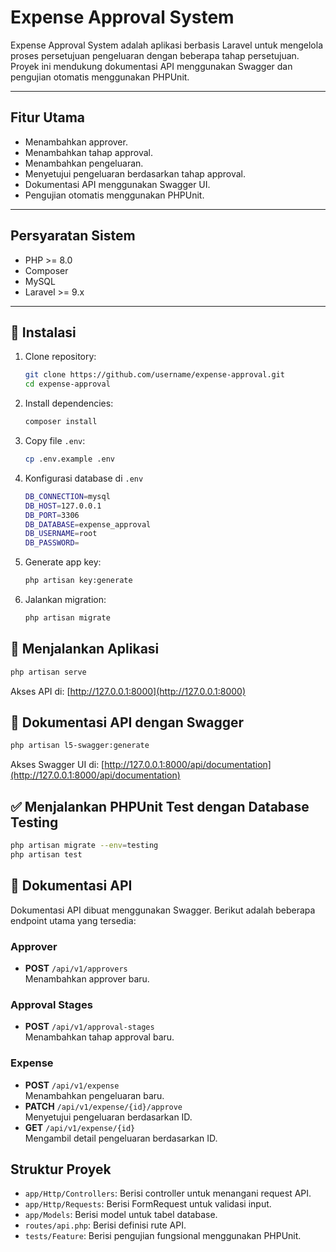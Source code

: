 # Expense Approval System

Expense Approval System adalah aplikasi berbasis Laravel untuk mengelola proses persetujuan pengeluaran dengan beberapa tahap persetujuan. Proyek ini mendukung dokumentasi API menggunakan Swagger dan pengujian otomatis menggunakan PHPUnit.

---

## Fitur Utama
- Menambahkan approver.
- Menambahkan tahap approval.
- Menambahkan pengeluaran.
- Menyetujui pengeluaran berdasarkan tahap approval.
- Dokumentasi API menggunakan Swagger UI.
- Pengujian otomatis menggunakan PHPUnit.

---

## Persyaratan Sistem
- PHP >= 8.0
- Composer
- MySQL
- Laravel >= 9.x

---

## 📌 Instalasi
1. Clone repository:
   ```sh
   git clone https://github.com/username/expense-approval.git
   cd expense-approval
   ```
2. Install dependencies:
   ```sh
   composer install
   ```
3. Copy file `.env`:
   ```sh
   cp .env.example .env
   ```
4. Konfigurasi database di `.env`
   ```sh
   DB_CONNECTION=mysql
   DB_HOST=127.0.0.1
   DB_PORT=3306
   DB_DATABASE=expense_approval
   DB_USERNAME=root
   DB_PASSWORD=
   ```
5. Generate app key:
   ```sh
   php artisan key:generate
   ```
6. Jalankan migration:
   ```sh
   php artisan migrate
   ```

## 🚀 Menjalankan Aplikasi
```sh
php artisan serve
```
Akses API di: [http://127.0.0.1:8000](http://127.0.0.1:8000)

## 📖 Dokumentasi API dengan Swagger
```sh
php artisan l5-swagger:generate
```
Akses Swagger UI di: [http://127.0.0.1:8000/api/documentation](http://127.0.0.1:8000/api/documentation)

## ✅ Menjalankan PHPUnit Test dengan Database Testing
```sh
php artisan migrate --env=testing
php artisan test
```

## 📖 Dokumentasi API

Dokumentasi API dibuat menggunakan Swagger. Berikut adalah beberapa endpoint utama yang tersedia:

### Approver
- **POST** `/api/v1/approvers`  
    Menambahkan approver baru.

### Approval Stages
- **POST** `/api/v1/approval-stages`  
    Menambahkan tahap approval baru.

### Expense
- **POST** `/api/v1/expense`  
    Menambahkan pengeluaran baru.
- **PATCH** `/api/v1/expense/{id}/approve`  
    Menyetujui pengeluaran berdasarkan ID.
- **GET** `/api/v1/expense/{id}`  
    Mengambil detail pengeluaran berdasarkan ID.

## Struktur Proyek
- `app/Http/Controllers`: Berisi controller untuk menangani request API.
- `app/Http/Requests`: Berisi FormRequest untuk validasi input.
- `app/Models`: Berisi model untuk tabel database.
- `routes/api.php`: Berisi definisi rute API.
- `tests/Feature`: Berisi pengujian fungsional menggunakan PHPUnit.
